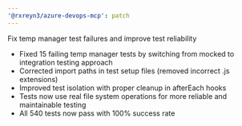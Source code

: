 ```yaml
---
'@rxreyn3/azure-devops-mcp': patch
---
```


Fix temp manager test failures and improve test reliability

- Fixed 15 failing temp manager tests by switching from mocked to integration testing approach
- Corrected import paths in test setup files (removed incorrect .js extensions)
- Improved test isolation with proper cleanup in afterEach hooks
- Tests now use real file system operations for more reliable and maintainable testing
- All 540 tests now pass with 100% success rate
